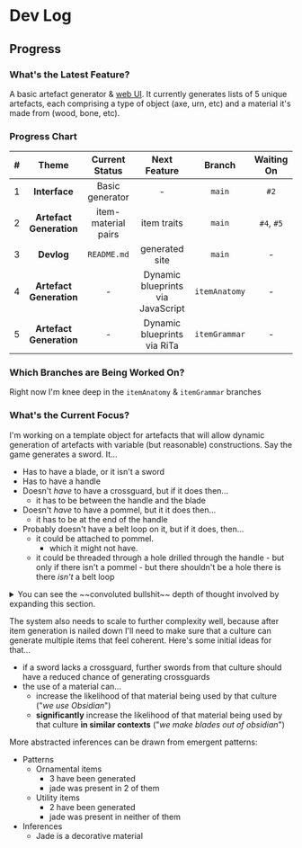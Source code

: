 # Dev Log

## Progress

### What's the Latest Feature?

A basic artefact generator & [web UI](https://jasonwarrenuk.github.io/Those-Who-Came-Before/). It currently generates lists of 5 unique artefacts, each comprising a type of object (axe, urn, etc) and a material it's made from (wood, bone, etc).

### Progress Chart

|  #  |          Theme          |   Current Status    |           Next Feature            |    Branch     | Waiting On |
| :-: | :---------------------: | :-----------------: | :-------------------------------: | :-----------: | :--------: |
|  1  |      **Interface**      |   Basic generator   |                 -                 |    `main`     |    `#2`    |
|  2  | **Artefact Generation** | item-material pairs |            item traits            |    `main`     | `#4`, `#5` |
|  3  |       **Devlog**        |     `README.md`     |          generated site           |    `main`     |     -      |
|  4  | **Artefact Generation** |          -          | Dynamic blueprints via JavaScript | `itemAnatomy` |     -      |
|  5  | **Artefact Generation** |          -          |    Dynamic blueprints via RiTa    | `itemGrammar` |     -      |

### Which Branches are Being Worked On?

Right now I'm knee deep in the `itemAnatomy` & `itemGrammar` branches

### What's the Current Focus?

I'm working on a template object for artefacts that will allow dynamic generation of artefacts with variable (but reasonable) constructions. Say the game generates a sword. It...

- Has to have a blade, or it isn't a sword
- Has to have a handle
- Doesn't _have_ to have a crossguard, but if it does then...
  - it has to be between the handle and the blade
- Doesn't _have_ to have a pommel, but it it does then...
  - it has to be at the end of the handle
- Probably doesn't have a belt loop on it, but if it does, then...
  - it could be attached to pommel.
    - which it might not have.
  - it could be threaded through a hole drilled through the handle - but only if there isn't a pommel - but there shouldn't be a hole there is there _isn't_ a belt loop

<details>
	
<summary>You can see the ~~convoluted bullshit~~ depth of thought involved by expanding this section.</summary>

### Artefact Generation Flowchart

```mermaid
graph TD
type["`**Type**
	What is this object?
	*Sword*
	*Vase*
	*Brooch*
`"]

type ---> chance
type ---> loc1
type ---> loc2
type ---> orientation
type ---> position

chance["`**Likelihood**
	% chance part exists
`"]

chance -.-> part1
chance -.-> part2

position["`**Position**
	Position when in use
	*Held*
	*Free*
	*Worn*
`"]

orientation["`**Orientation**
	Directionality of object
	*Near -> Far*
	*Bottom -> Top*
	*Back -> Front*
`"]

position & orientation ---> loc1 & loc2

loc1["`**Slot**
	Potential part
	*Grip*
	*Base*
	*Pin*
`"]
loc2["`**Slot**
	Potential part
	*Blade*
	*Mouth*
	*Frontpiece*
`"]

loc1 -..-> part1
loc2 -..-> part2

part1["`**Part**
	If generated
`"]


part2["`**Part**
	If generated
`"]

part1 ---> material1
part2 ---> material2

material1["`**Material**
	What it's made from
	*Bone*
	*Clay*
	*Tin*
`"]
material2["`**Material**
	What it's made from
	*Obsidian*
	*Clay*
	*Jade*
`"]
```

</details>

The system also needs to scale to further complexity well, because after item generation is nailed down I'll need to make sure that a culture can generate multiple items that feel coherent. Here's some initial ideas for that...

- if a sword lacks a crossguard, further swords from that culture should have a reduced chance of generating crossguards
- the use of a material can...
  - increase the likelihood of that material being used by that culture ("_we use Obsidian_")
  - **significantly** increase the likelihood of that material being used by that culture **in similar contexts** ("_we make blades out of obsidian_")

More abstracted inferences can be drawn from emergent patterns:

- Patterns
  - Ornamental items
    - 3 have been generated
    - jade was present in 2 of them
  - Utility items
    - 2 have been generated
    - jade was present in neither of them
- Inferences
  - Jade is a decorative material

